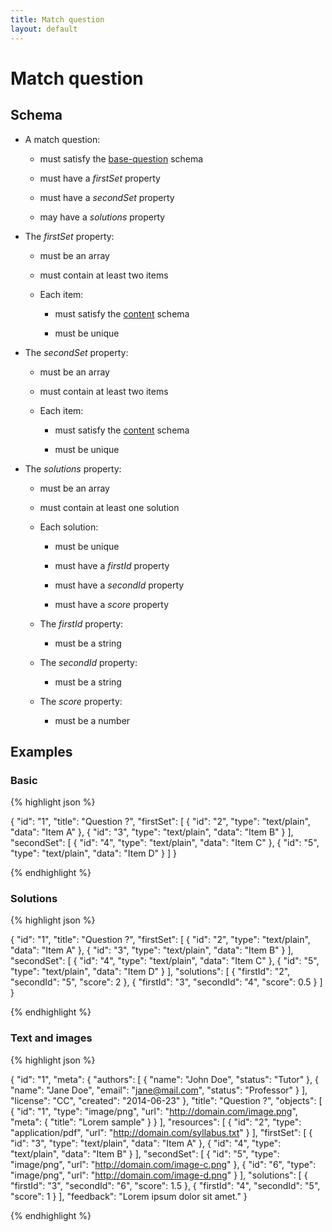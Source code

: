 ```yaml
---
title: Match question
layout: default
---
```


# Match question

## Schema

* A match question:

  * must satisfy the [base-question](base-question.html) schema

  * must have a *firstSet* property

  * must have a *secondSet* property

  * may have a *solutions* property

* The *firstSet* property:

  * must be an array

  * must contain at least two items

  * Each item:

    * must satisfy the [content](content.html) schema

    * must be unique

* The *secondSet* property:

  * must be an array

  * must contain at least two items

  * Each item:

    * must satisfy the [content](content.html) schema

    * must be unique

* The *solutions* property:

  * must be an array

  * must contain at least one solution

  * Each solution:

    * must be unique

    * must have a *firstId* property

    * must have a *secondId* property

    * must have a *score* property

  * The *firstId* property:

    * must be a string

  * The *secondId* property:

    * must be a string

  * The *score* property:

    * must be a number

## Examples

### Basic

{% highlight json %}

{
  "id": "1",
  "title": "Question ?",
  "firstSet": [
    {
      "id": "2",
      "type": "text/plain",
      "data": "Item A"
    },
    {
      "id": "3",
      "type": "text/plain",
      "data": "Item B"
    }
  ],
  "secondSet": [
    {
      "id": "4",
      "type": "text/plain",
      "data": "Item C"
    },
    {
      "id": "5",
      "type": "text/plain",
      "data": "Item D"
    }
  ]
}

{% endhighlight %}

### Solutions

{% highlight json %}

{
  "id": "1",
  "title": "Question ?",
  "firstSet": [
    {
      "id": "2",
      "type": "text/plain",
      "data": "Item A"
    },
    {
      "id": "3",
      "type": "text/plain",
      "data": "Item B"
    }
  ],
  "secondSet": [
    {
      "id": "4",
      "type": "text/plain",
      "data": "Item C"
    },
    {
      "id": "5",
      "type": "text/plain",
      "data": "Item D"
    }
  ],
  "solutions": [
    {
      "firstId": "2",
      "secondId": "5",
      "score": 2
    },
    {
      "firstId": "3",
      "secondId": "4",
      "score": 0.5
    }
  ]
}

{% endhighlight %}

### Text and images

{% highlight json %}

{
  "id": "1",
  "meta": {
    "authors": [
      {
        "name": "John Doe",
        "status": "Tutor"
      },
      {
        "name": "Jane Doe",
        "email": "jane@mail.com",
        "status": "Professor"
      }
    ],
    "license": "CC",
    "created": "2014-06-23"
  },
  "title": "Question ?",
  "objects": [
    {
      "id": "1",
      "type": "image/png",
      "url": "http://domain.com/image.png",
      "meta": {
        "title": "Lorem sample"
      }
    }
  ],
  "resources": [
    {
      "id": "2",
      "type": "application/pdf",
      "url": "http://domain.com/syllabus.txt"
    }
  ],
  "firstSet": [
    {
      "id": "3",
      "type": "text/plain",
      "data": "Item A"
    },
    {
      "id": "4",
      "type": "text/plain",
      "data": "Item B"
    }
  ],
  "secondSet": [
    {
      "id": "5",
      "type": "image/png",
      "url": "http://domain.com/image-c.png"
    },
    {
      "id": "6",
      "type": "image/png",
      "url": "http://domain.com/image-d.png"
    }
  ],
  "solutions": [
    {
      "firstId": "3",
      "secondId": "6",
      "score": 1.5
    },
    {
      "firstId": "4",
      "secondId": "5",
      "score": 1
    }
  ],
  "feedback": "Lorem ipsum dolor sit amet."
}

{% endhighlight %}

